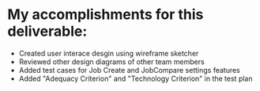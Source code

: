# My accomplishments for this deliverable:
 * Created user interace desgin using wireframe sketcher
 * Reviewed other design diagrams of other team members
 * Added test cases for Job Create and JobCompare settings features
 * Added "Adequacy Criterion" and "Technology Criterion" in the test plan